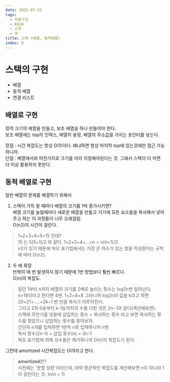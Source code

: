 ```yaml
---
date: 2025-07-23
tags:
  - 자료구조
  - KOCW
  - 스택
  - 큐
title: 스택 (배열, 동적배열)
index: 9
---
```


# 스택의 구현

- 배열
- 동적 배열
- 연결 리스트

## 배열로 구현

정적 크기의 배열을 만들고, 보조 배열을 하나 만들어야 한다.  
보조 배열에는 top의 인덱스, 배열의 용량, 배열의 주소값을 가지는 포인터를 넣는다.

장점 : 시간 복잡도는 항상 O(1)이다. 왜냐하면 항상 마지막 top에 있는것에만 접근 가능하니까.  
단점 : 배열에서와 마찬가지로 크기를 미리 지정해야된다는 것. 그래서 스택이 다 차면 더 이상 활용하지 못한다.

## 동적 배열로 구현

일반 배열의 문제를 해결하기 위해서

1. 스택이 가득 찰 때마다 배열의 크기를 1씩 증가시키면?  
   배열 크기를 늘릴때마다 새로운 배열을 만들고 거기에 모든 요소들을 복사해서 넣어주고 하는 이 과정들이 너무 오래걸림.  
   O(n2)의 시간이 걸린다.

> 1+2+3+4+5=15 인데?  
> 15 는 5(5+1)/2 와 같다. 1+2+3+4+...+n = n(n+1)/2.  
> n2가 있기 때문에 빅오 표기법에서는 가장 큰 차수가 있는 항을 작성한다는 규칙에 따라 O(n2).

2. 두 배 확장  
   반복이 매 번 발생하지 않기 때문에 1번 방법보다 훨씬 빠르다.  
   O(n)의 복잡도.

> 일단 1부터 n까지 배열의 크기를 2배로 늘리는 횟수는 log2​n번 일어난다.  
> n=16이라고 한다면 4번. 1+2+4+8 그러니까 log2​n의 값을 k라고 하면 20+21+.....+2k−1 번 만큼 복사가 이루어진다.  
> 그리고 2의 0승부터 k-1승까지의 수를 더한 것은 2n−1과 같다(계산해보면).  
> 스택에 무언가를 넣을때 삽입하는 횟수 + 복사하는 횟수 라고 보면 복사하는 횟수를 찾았으니 삽입하는 횟수를 찾아보자.  
> 간단히 n개를 입력하면 1번씩 n회 입력하니까 n번.  
> 복사 횟수(2n-1) + 삽입 횟수(n) = 3n-1  
> 빅오 표기법에 의해 상수들은 제거하니까 O(n)의 복잡도가 된다.

그런데 amortized 시간복잡도는 O(1)라고 한다.

> **amortized**란?  
> 사전에는 '분할 상환'이라는데, 대략 평균적인 복잡도를 계산해보면 n이 아니라 1이 걸린다는 것. (n/n = 1)
